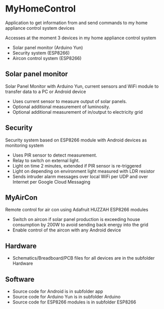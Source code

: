# MyHomeControl
Application to get information from and send commands to my home appliance control system devices

Accesses at the moment 3 devices in my home appliance control system
 * Solar panel monitor (Arduino Yun)
 * Security system (ESP8266)
 * Aircon control system (ESP8266)

## Solar panel monitor
Solar Panel Monitor with Arduino Yun, current sensors and WiFi module to transfer data to a PC or Android device<br />

 * Uses current sensor to measure output of solar panels.<br />
 * Optional additional measurement of luminosity.<br />
 * Optional additional measurement of in/output to electricity grid<br />

## Security
Security system based on ESP8266 module with Android devices as monitoring system<br />
 * Uses PIR sensor to detect measurement.<br />
 * Relay to switch on external light.<br />
 * Light on time 2 minutes, extended if PIR sensor is re-triggered<br />
 * Light on depending on environment light measured with LDR resistor<br />
 * Sends intruder alarm messages over local WiFi per UDP and over Internet per Google Cloud Messaging<br />

## MyAirCon
Remote control for air con using Adafruit HUZZAH ESP8266 modules<br />
 * Switch on aircon if solar panel production is exceeding house consumption by 200W to avoid sending back energy into the grid<br />
 * Enable control of the aircon with any Android device<br />
 
## Hardware
 * Schematics/Breadboard/PCB files for all devices are in the subfolder Hardware<br />
 
## Software
 * Source code for Android is in subfolder app<br />
 * Source code for Arduino Yun is in subfolder Arduino<br />
 * Source code for ESP8266 modules is in subfolder ESP8266<br />
